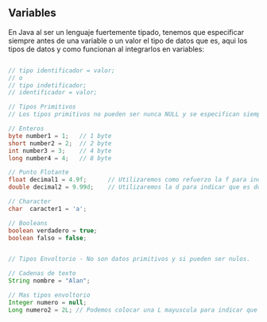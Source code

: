 ## Variables

En Java al ser un lenguaje fuertemente tipado, tenemos que especificar siempre antes de una variable o un valor el tipo de datos que es, aqui los tipos de datos y como funcionan al integrarlos en variables:

```java

// tipo identificador = valor;
// o
// tipo indetificador;
// identificador = valor;

// Tipos Primitivos
// Los tipos primitivos no pueden ser nunca NULL y se especifican siempre en minuscula

// Enteros
byte number1 = 1;   // 1 byte
short number2 = 2;  // 2 byte
int number3 = 3;    // 4 byte
long number4 = 4;   // 8 byte

// Punto Flotante
float decimal1 = 4.9f;      // Utilizaremos como refuerzo la f para indicar que es float
double decimal2 = 9.99d;    // Utilizaremos la d para indicar que es dobule

// Character
char  caracter1 = 'a';

// Booleans
boolean verdadero = true;
boolean falso = false;


// Tipos Envoltorio - No son datos primitivos y si pueden ser nulos.

// Cadenas de texto
String nombre = "Alan";

// Mas tipos envoltorio
Integer numero = null;
Long numero2 = 2L; // Podemos colocar una L mayuscula para indicar que es long.
```